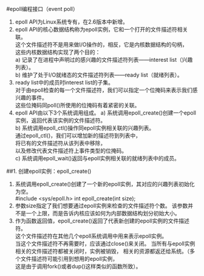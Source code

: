 #epoll编程接口（event poll）
1. epoll API为Linux系统专有，在2.6版本中新增。
2. epoll API的核心数据结构称为epoll实例，它和一个打开的文件描述符相关联。                 
   这个文件描述符不是用来做I/O操作的，相反，它是内核数据结构的句柄，      
   这些内核数据结构实现了两个目的：          
   a) 记录了在进程中声明过的感兴趣的文件描述符列表——interest list（兴趣列表）。                        
   b) 维护了处于I/O就绪态的文件描述符列表——ready list（就绪列表）。            
3. ready list中的成员时interest list的子集。            
   对于由epoll检查的每一个文件描述符，我们可以指定一个位掩码来表示我们感兴趣的事件。       
   这些位掩码同poll()所使用的位掩码有着紧密的关联。
4. epoll API由以下3个系统调用组成。
   a) 系统调用epoll_create()创建一个epoll实例，返回代表该实例的文件描述符。            
   b) 系统调用epoll_ctl()操作同epoll实例相关联的兴趣列表。     
      通过epoll_ctl()，我们可以增加新的描述符到列表中，     
      将已有的文件描述符从该列表中移除，   
      以及修改代表文件描述符上事件类型的位掩码。          
   c) 系统调用epoll_wait()返回与epoll实例相关联的就绪列表中的成员。
   
##1. 创建epoll实例：epoll_create()            
1. 系统调用epoll_create()创建了一个新的epoll实例，其对应的兴趣列表初始化为空。    
   #include <sys/epoll.h>
   int epoll_create(int size);
2. 参数size指定了我们想要通过epoll实例来检查的文件描述符个数。
   该参数并不是一个上限，而是告诉内核应该如何为内部数据结构划分初始大小。     
3. 作为函数返回值，epoll_create()返回了代表新创建的epoll实例的文件描述符。           
   这个文件描述符在其他几个epoll系统调用中用来表示epoll实例。       
   当这个文件描述符不再需要时，应该通过close()来关闭。
   当所有与epoll实例相关的文件描述符都被关闭时，实例被销毁，
   相关的资源都返还给系统。（多个文件描述符可能引用到想用的epoll实例，              
   这是由于调用fork()或者dup()这样类似的函数所致）。            


